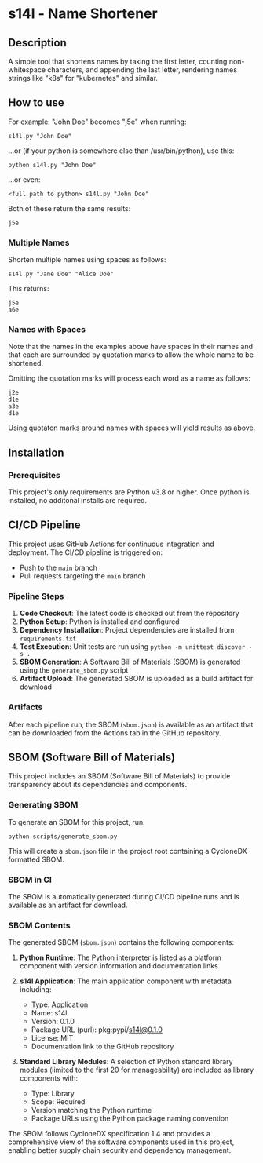 # s14l - Name Shortener

## Description
A simple tool that shortens names by taking the first letter, counting non-whitespace characters, and appending the last letter, rendering names strings like "k8s" for "kubernetes" and similar.

## How to use

For example: "John Doe" becomes "j5e" when running:
```
s14l.py "John Doe"
```
...or (if your python is somewhere else than /usr/bin/python), use this:

```
python s14l.py "John Doe"
```
...or even:
```
<full path to python> s14l.py "John Doe"
```

Both of these return the same results:
```
j5e
```

### Multiple Names
Shorten multiple names using spaces as follows:
```
s14l.py "Jane Doe" "Alice Doe"
```
This returns:
```
j5e
a6e
```

### Names with Spaces
Note that the names in the examples above have spaces in their names and that each are surrounded by quotation marks to allow the whole name to be shortened.

Omitting the quotation marks will process each word as a name as follows:
```
j2e
d1e
a3e
d1e
```
Using quotaton marks around names with spaces will yield results as above.

## Installation
### Prerequisites
This project's only requirements are Python v3.8 or higher.
Once python is installed, no additonal installs are required.

## CI/CD Pipeline
This project uses GitHub Actions for continuous integration and deployment. The CI/CD pipeline is triggered on:

- Push to the `main` branch
- Pull requests targeting the `main` branch

### Pipeline Steps
1. **Code Checkout**: The latest code is checked out from the repository
2. **Python Setup**: Python is installed and configured
3. **Dependency Installation**: Project dependencies are installed from `requirements.txt`
4. **Test Execution**: Unit tests are run using `python -m unittest discover -s .`
5. **SBOM Generation**: A Software Bill of Materials (SBOM) is generated using the `generate_sbom.py` script
6. **Artifact Upload**: The generated SBOM is uploaded as a build artifact for download

### Artifacts
After each pipeline run, the SBOM (`sbom.json`) is available as an artifact that can be downloaded from the Actions tab in the GitHub repository.

## SBOM (Software Bill of Materials)
This project includes an SBOM (Software Bill of Materials) to provide transparency about its dependencies and components.

### Generating SBOM
To generate an SBOM for this project, run:
```
python scripts/generate_sbom.py
```

This will create a `sbom.json` file in the project root containing a CycloneDX-formatted SBOM.

### SBOM in CI
The SBOM is automatically generated during CI/CD pipeline runs and is available as an artifact for download.

### SBOM Contents
The generated SBOM (`sbom.json`) contains the following components:

1. **Python Runtime**: The Python interpreter is listed as a platform component with version information and documentation links.

2. **s14l Application**: The main application component with metadata including:
   - Type: Application
   - Name: s14l
   - Version: 0.1.0
   - Package URL (purl): pkg:pypi/s14l@0.1.0
   - License: MIT
   - Documentation link to the GitHub repository

3. **Standard Library Modules**: A selection of Python standard library modules (limited to the first 20 for manageability) are included as library components with:
   - Type: Library
   - Scope: Required
   - Version matching the Python runtime
   - Package URLs using the Python package naming convention

The SBOM follows CycloneDX specification 1.4 and provides a comprehensive view of the software components used in this project, enabling better supply chain security and dependency management.
